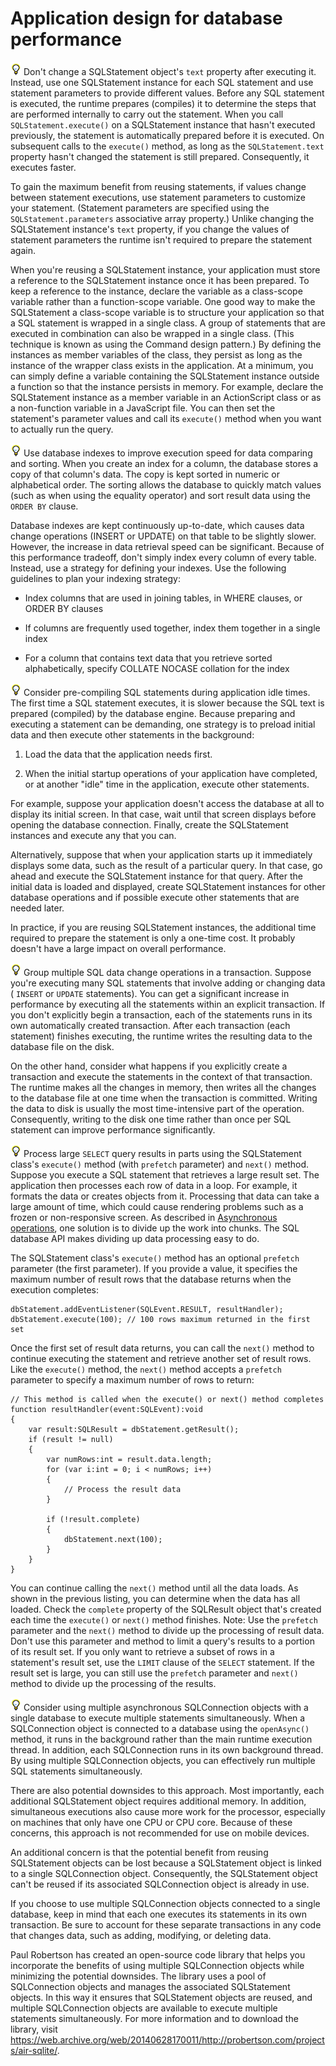 # Application design for database performance

![](../img/tip_help.png) Don't change a SQLStatement object's `text` property
after executing it. Instead, use one SQLStatement instance for each SQL
statement and use statement parameters to provide different values. Before any
SQL statement is executed, the runtime prepares (compiles) it to determine the
steps that are performed internally to carry out the statement. When you call
`SQLStatement.execute()` on a SQLStatement instance that hasn't executed
previously, the statement is automatically prepared before it is executed. On
subsequent calls to the `execute()` method, as long as the `SQLStatement.text`
property hasn't changed the statement is still prepared. Consequently, it
executes faster.

To gain the maximum benefit from reusing statements, if values change between
statement executions, use statement parameters to customize your statement.
(Statement parameters are specified using the `SQLStatement.parameters`
associative array property.) Unlike changing the SQLStatement instance's `text`
property, if you change the values of statement parameters the runtime isn't
required to prepare the statement again.

When you're reusing a SQLStatement instance, your application must store a
reference to the SQLStatement instance once it has been prepared. To keep a
reference to the instance, declare the variable as a class-scope variable rather
than a function-scope variable. One good way to make the SQLStatement a
class-scope variable is to structure your application so that a SQL statement is
wrapped in a single class. A group of statements that are executed in
combination can also be wrapped in a single class. (This technique is known as
using the Command design pattern.) By defining the instances as member variables
of the class, they persist as long as the instance of the wrapper class exists
in the application. At a minimum, you can simply define a variable containing
the SQLStatement instance outside a function so that the instance persists in
memory. For example, declare the SQLStatement instance as a member variable in
an ActionScript class or as a non-function variable in a JavaScript file. You
can then set the statement's parameter values and call its `execute()` method
when you want to actually run the query.

![](../img/tip_help.png) Use database indexes to improve execution speed for
data comparing and sorting. When you create an index for a column, the database
stores a copy of that column's data. The copy is kept sorted in numeric or
alphabetical order. The sorting allows the database to quickly match values
(such as when using the equality operator) and sort result data using the
`ORDER BY` clause.

Database indexes are kept continuously up-to-date, which causes data change
operations (INSERT or UPDATE) on that table to be slightly slower. However, the
increase in data retrieval speed can be significant. Because of this performance
tradeoff, don't simply index every column of every table. Instead, use a
strategy for defining your indexes. Use the following guidelines to plan your
indexing strategy:

- Index columns that are used in joining tables, in WHERE clauses, or ORDER BY
  clauses

- If columns are frequently used together, index them together in a single index

- For a column that contains text data that you retrieve sorted alphabetically,
  specify COLLATE NOCASE collation for the index

![](../img/tip_help.png) Consider pre-compiling SQL statements during
application idle times. The first time a SQL statement executes, it is slower
because the SQL text is prepared (compiled) by the database engine. Because
preparing and executing a statement can be demanding, one strategy is to preload
initial data and then execute other statements in the background:

1.  Load the data that the application needs first.

2.  When the initial startup operations of your application have completed, or
    at another "idle" time in the application, execute other statements.

For example, suppose your application doesn't access the database at all to
display its initial screen. In that case, wait until that screen displays before
opening the database connection. Finally, create the SQLStatement instances and
execute any that you can.

Alternatively, suppose that when your application starts up it immediately
displays some data, such as the result of a particular query. In that case, go
ahead and execute the SQLStatement instance for that query. After the initial
data is loaded and displayed, create SQLStatement instances for other database
operations and if possible execute other statements that are needed later.

In practice, if you are reusing SQLStatement instances, the additional time
required to prepare the statement is only a one-time cost. It probably doesn't
have a large impact on overall performance.

![](../img/tip_help.png) Group multiple SQL data change operations in a
transaction. Suppose you're executing many SQL statements that involve adding or
changing data ( `INSERT` or `UPDATE` statements). You can get a significant
increase in performance by executing all the statements within an explicit
transaction. If you don't explicitly begin a transaction, each of the statements
runs in its own automatically created transaction. After each transaction (each
statement) finishes executing, the runtime writes the resulting data to the
database file on the disk.

On the other hand, consider what happens if you explicitly create a transaction
and execute the statements in the context of that transaction. The runtime makes
all the changes in memory, then writes all the changes to the database file at
one time when the transaction is committed. Writing the data to disk is usually
the most time-intensive part of the operation. Consequently, writing to the disk
one time rather than once per SQL statement can improve performance
significantly.

![](../img/tip_help.png) Process large `SELECT` query results in parts using the
SQLStatement class's `execute()` method (with `prefetch` parameter) and `next()`
method. Suppose you execute a SQL statement that retrieves a large result set.
The application then processes each row of data in a loop. For example, it
formats the data or creates objects from it. Processing that data can take a
large amount of time, which could cause rendering problems such as a frozen or
non-responsive screen. As described in
[Asynchronous operations](../rendering-performance/asynchronous-operations.md),
one solution is to divide up the work into chunks. The SQL database API makes
dividing up data processing easy to do.

The SQLStatement class's `execute()` method has an optional `prefetch` parameter
(the first parameter). If you provide a value, it specifies the maximum number
of result rows that the database returns when the execution completes:

    dbStatement.addEventListener(SQLEvent.RESULT, resultHandler);
    dbStatement.execute(100); // 100 rows maximum returned in the first set

Once the first set of result data returns, you can call the `next()` method to
continue executing the statement and retrieve another set of result rows. Like
the `execute()` method, the `next()` method accepts a `prefetch` parameter to
specify a maximum number of rows to return:

    // This method is called when the execute() or next() method completes
    function resultHandler(event:SQLEvent):void
    {
        var result:SQLResult = dbStatement.getResult();
        if (result != null)
        {
            var numRows:int = result.data.length;
            for (var i:int = 0; i < numRows; i++)
            {
                // Process the result data
            }

            if (!result.complete)
            {
                dbStatement.next(100);
            }
        }
    }

You can continue calling the `next()` method until all the data loads. As shown
in the previous listing, you can determine when the data has all loaded. Check
the `complete` property of the SQLResult object that's created each time the
`execute()` or `next()` method finishes. Note: Use the `prefetch` parameter and
the `next()` method to divide up the processing of result data. Don't use this
parameter and method to limit a query's results to a portion of its result set.
If you only want to retrieve a subset of rows in a statement's result set, use
the `LIMIT` clause of the `SELECT` statement. If the result set is large, you
can still use the `prefetch` parameter and `next()` method to divide up the
processing of the results.

![](../img/tip_help.png) Consider using multiple asynchronous SQLConnection
objects with a single database to execute multiple statements simultaneously.
When a SQLConnection object is connected to a database using the `openAsync()`
method, it runs in the background rather than the main runtime execution thread.
In addition, each SQLConnection runs in its own background thread. By using
multiple SQLConnection objects, you can effectively run multiple SQL statements
simultaneously.

There are also potential downsides to this approach. Most importantly, each
additional SQLStatement object requires additional memory. In addition,
simultaneous executions also cause more work for the processor, especially on
machines that only have one CPU or CPU core. Because of these concerns, this
approach is not recommended for use on mobile devices.

An additional concern is that the potential benefit from reusing SQLStatement
objects can be lost because a SQLStatement object is linked to a single
SQLConnection object. Consequently, the SQLStatement object can't be reused if
its associated SQLConnection object is already in use.

If you choose to use multiple SQLConnection objects connected to a single
database, keep in mind that each one executes its statements in its own
transaction. Be sure to account for these separate transactions in any code that
changes data, such as adding, modifying, or deleting data.

Paul Robertson has created an open-source code library that helps you
incorporate the benefits of using multiple SQLConnection objects while
minimizing the potential downsides. The library uses a pool of SQLConnection
objects and manages the associated SQLStatement objects. In this way it ensures
that SQLStatement objects are reused, and multiple SQLConnection objects are
available to execute multiple statements simultaneously. For more information
and to download the library, visit
<https://web.archive.org/web/20140628170011/http://probertson.com/projects/air-sqlite/>.

